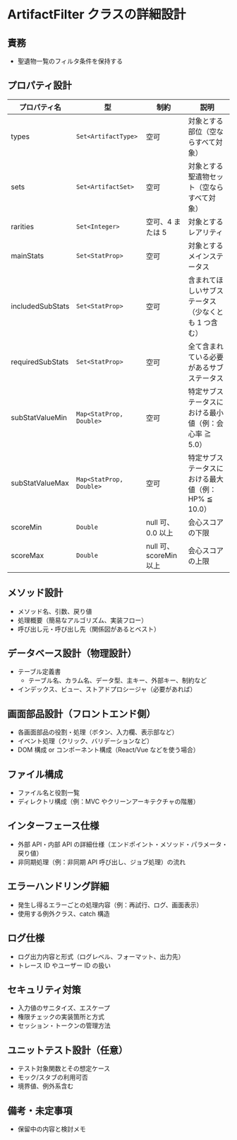 # ArtifactFilter クラスの詳細設計

## 責務

- 聖遺物一覧のフィルタ条件を保持する

## プロパティ設計

| プロパティ名     | 型                      | 制約                   | 説明                                                 |
| ---------------- | ----------------------- | ---------------------- | ---------------------------------------------------- |
| types            | `Set<ArtifactType>`     | 空可                   | 対象とする部位（空ならすべて対象）                   |
| sets             | `Set<ArtifactSet>`      | 空可                   | 対象とする聖遺物セット（空ならすべて対象）           |
| rarities         | `Set<Integer>`          | 空可、4 または 5       | 対象とするレアリティ                                 |
| mainStats        | `Set<StatProp>`         | 空可                   | 対象とするメインステータス                           |
| includedSubStats | `Set<StatProp>`         | 空可                   | 含まれてほしいサブステータス（少なくとも 1 つ含む）  |
| requiredSubStats | `Set<StatProp>`         | 空可                   | 全て含まれている必要があるサブステータス             |
| subStatValueMin  | `Map<StatProp, Double>` | 空可                   | 特定サブステータスにおける最小値（例：会心率 ≧ 5.0） |
| subStatValueMax  | `Map<StatProp, Double>` | 空可                   | 特定サブステータスにおける最大値（例：HP% ≦ 10.0）   |
| scoreMin         | `Double`                | null 可、0.0 以上      | 会心スコアの下限                                     |
| scoreMax         | `Double`                | null 可、scoreMin 以上 | 会心スコアの上限                                     |

## メソッド設計

- メソッド名、引数、戻り値
- 処理概要（簡易なアルゴリズム、実装フロー）
- 呼び出し元・呼び出し先（関係図があるとベスト）

## データベース設計（物理設計）

- テーブル定義書
  - テーブル名、カラム名、データ型、主キー、外部キー、制約など
- インデックス、ビュー、ストアドプロシージャ（必要があれば）

## 画面部品設計（フロントエンド側）

- 各画面部品の役割・処理（ボタン、入力欄、表示部など）
- イベント処理（クリック、バリデーションなど）
- DOM 構成 or コンポーネント構成（React/Vue などを使う場合）

## ファイル構成

- ファイル名と役割一覧
- ディレクトリ構成（例：MVC やクリーンアーキテクチャの階層）

## インターフェース仕様

- 外部 API・内部 API の詳細仕様（エンドポイント・メソッド・パラメータ・戻り値）
- 非同期処理（例：非同期 API 呼び出し、ジョブ処理）の流れ

## エラーハンドリング詳細

- 発生し得るエラーごとの処理内容（例：再試行、ログ、画面表示）
- 使用する例外クラス、catch 構造

## ログ仕様

- ログ出力内容と形式（ログレベル、フォーマット、出力先）
- トレース ID やユーザー ID の扱い

## セキュリティ対策

- 入力値のサニタイズ、エスケープ
- 権限チェックの実装箇所と方式
- セッション・トークンの管理方法

## ユニットテスト設計（任意）

- テスト対象関数とその想定ケース
- モック/スタブの利用可否
- 境界値、例外系含む

## 備考・未定事項

- 保留中の内容と検討メモ
